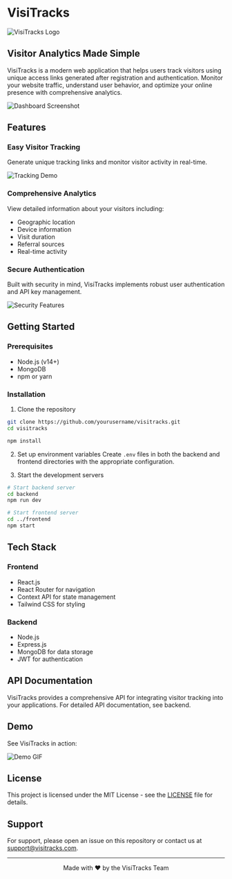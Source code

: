 # VisiTracks

![VisiTracks Logo](https://api.placeholder.com/600/200?text=VisiTracks+Logo)

## Visitor Analytics Made Simple

VisiTracks is a modern web application that helps users track visitors using unique access links generated after registration and authentication. Monitor your website traffic, understand user behavior, and optimize your online presence with comprehensive analytics.

![Dashboard Screenshot](https://api.placeholder.com/800/400?text=Dashboard+Screenshot)

## Features

### Easy Visitor Tracking
Generate unique tracking links and monitor visitor activity in real-time.

![Tracking Demo](https://api.placeholder.com/700/350?text=Tracking+Demo+Animation)

### Comprehensive Analytics
View detailed information about your visitors including:
- Geographic location
- Device information
- Visit duration
- Referral sources
- Real-time activity

### Secure Authentication
Built with security in mind, VisiTracks implements robust user authentication and API key management.

![Security Features](https://api.placeholder.com/650/300?text=Security+Features)

## Getting Started

### Prerequisites
- Node.js (v14+)
- MongoDB
- npm or yarn

### Installation

1. Clone the repository
```bash
git clone https://github.com/yourusername/visitracks.git
cd visitracks

npm install
```

2. Set up environment variables
Create `.env` files in both the backend and frontend directories with the appropriate configuration.

3. Start the development servers
```bash
# Start backend server
cd backend
npm run dev

# Start frontend server
cd ../frontend
npm start
```

## Tech Stack

### Frontend
- React.js
- React Router for navigation
- Context API for state management
- Tailwind CSS for styling

### Backend
- Node.js
- Express.js
- MongoDB for data storage
- JWT for authentication


## API Documentation

VisiTracks provides a comprehensive API for integrating visitor tracking into your applications. For detailed API documentation, see backend.

## Demo

See VisiTracks in action:

![Demo GIF](https://api.placeholder.com/800/450?text=VisiTracks+Demo+GIF)

## License

This project is licensed under the MIT License - see the [LICENSE](./LICENSE) file for details.

## Support

For support, please open an issue on this repository or contact us at support@visitracks.com.

---

<p align="center">Made with ❤️ by the VisiTracks Team</p>
